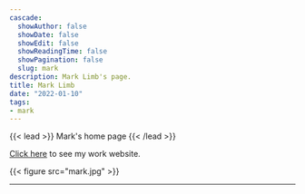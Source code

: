 ```yaml
---
cascade:
  showAuthor: false
  showDate: false
  showEdit: false
  showReadingTime: false
  showPagination: false
  slug: mark
description: Mark Limb's page.
title: Mark Limb
date: "2022-01-10"
tags:
- mark
---
```


{{< lead >}}
Mark's home page
{{< /lead >}}

[Click here](https://mlpd.com.au) to see my work website.

{{< figure src="mark.jpg" >}}



---
